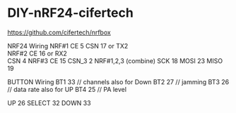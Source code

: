 # DIY-nRF24-cifertech
https://github.com/cifertech/nrfbox

NRF24 Wiring
NRF#1
 CE  5
 CSN 17 or TX2  
NRF#2
 CE  16 or RX2   
 CSN 4
NRF#3
 CE  15
 CSN_3 2
NRF#1,2,3 (combine)
 SCK 18
 MOSI 23
 MISO 19

BUTTON Wiring
 BT1 33  // channels also for Down
 BT2 27  // jamming
 BT3 26  // data rate also for UP
 BT4 25  // PA level

 UP     26 
 SELECT 32
 DOWN   33 
